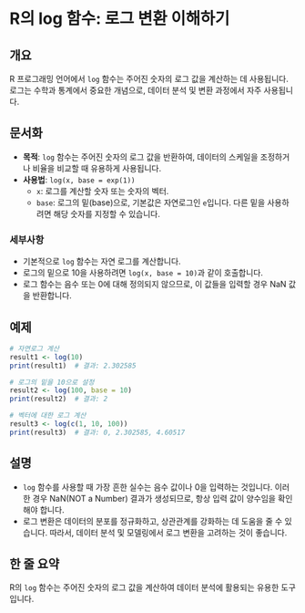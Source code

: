 <!--
Meta Description: # R의 log 함수: 로그 변환 이해하기 ## 개요 R 프로그래밍 언어에서 `log` 함수는 주어진 숫자의 로그 값을 계산하는 데 사용됩니다. 로그는 수학과 통계에서 중요한 개념으로, 데이터 분석 및 변환 과정에서 자주 사용됩니다. ## 문서화 - **목적**: `l...
Meta Keywords: log, 함수는, base, 숫자의, 주어진
-->

# R의 log 함수: 로그 변환 이해하기

## 개요
R 프로그래밍 언어에서 `log` 함수는 주어진 숫자의 로그 값을 계산하는 데 사용됩니다. 로그는 수학과 통계에서 중요한 개념으로, 데이터 분석 및 변환 과정에서 자주 사용됩니다.

## 문서화
- **목적**: `log` 함수는 주어진 숫자의 로그 값을 반환하여, 데이터의 스케일을 조정하거나 비율을 비교할 때 유용하게 사용됩니다.
- **사용법**: `log(x, base = exp(1))`
  - `x`: 로그를 계산할 숫자 또는 숫자의 벡터.
  - `base`: 로그의 밑(base)으로, 기본값은 자연로그인 `e`입니다. 다른 밑을 사용하려면 해당 숫자를 지정할 수 있습니다.

### 세부사항
- 기본적으로 `log` 함수는 자연 로그를 계산합니다.
- 로그의 밑으로 10을 사용하려면 `log(x, base = 10)`과 같이 호출합니다.
- 로그 함수는 음수 또는 0에 대해 정의되지 않으므로, 이 값들을 입력할 경우 NaN 값을 반환합니다.

## 예제
```R
# 자연로그 계산
result1 <- log(10)
print(result1)  # 결과: 2.302585

# 로그의 밑을 10으로 설정
result2 <- log(100, base = 10)
print(result2)  # 결과: 2

# 벡터에 대한 로그 계산
result3 <- log(c(1, 10, 100))
print(result3)  # 결과: 0, 2.302585, 4.60517
```

## 설명
- `log` 함수를 사용할 때 가장 흔한 실수는 음수 값이나 0을 입력하는 것입니다. 이러한 경우 NaN(NOT a Number) 결과가 생성되므로, 항상 입력 값이 양수임을 확인해야 합니다.
- 로그 변환은 데이터의 분포를 정규화하고, 상관관계를 강화하는 데 도움을 줄 수 있습니다. 따라서, 데이터 분석 및 모델링에서 로그 변환을 고려하는 것이 좋습니다.

## 한 줄 요약
R의 `log` 함수는 주어진 숫자의 로그 값을 계산하여 데이터 분석에 활용되는 유용한 도구입니다.